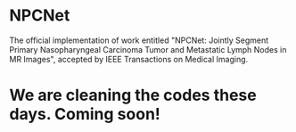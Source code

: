 # NPCNet
The official implementation of work entitled "NPCNet: Jointly Segment Primary Nasopharyngeal Carcinoma Tumor and Metastatic Lymph Nodes in MR Images", accepted by IEEE Transactions on Medical Imaging.

# We are cleaning the codes these days. Coming soon!
